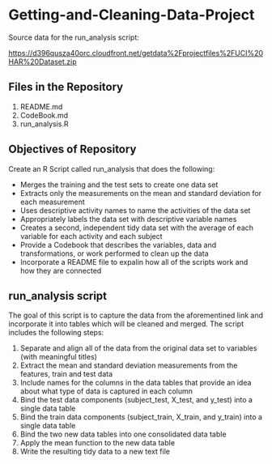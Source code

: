 Getting-and-Cleaning-Data-Project
=================================

Source data for the run_analysis script:

https://d396qusza40orc.cloudfront.net/getdata%2Fprojectfiles%2FUCI%20HAR%20Dataset.zip 

Files in the Repository
-----------------------

1. README.md
2. CodeBook.md
3. run_analysis.R

Objectives of Repository
------------------------

Create an R Script called run_analysis that does the following:
- Merges the training and the test sets to create one data set
- Extracts only the measurements on the mean and standard deviation for each measurement
- Uses descriptive activity names to name the activities of the data set
- Appropriately labels the data set with descriptive variable names
- Creates a second, independent tidy data set with the average of each variable for each 
  activity and each subject
- Provide a Codebook that describes the variables, data and transformations, or work
   performed to clean up the data
- Incorporate a README file to expalin how all of the scripts work and how they are connected

run_analysis script
-------------------

The goal of this script is to capture the data from the aforementined link and incorporate it
into tables which will be cleaned and merged.  The script includes the following steps:

1. Separate and align all of the data from the original data set to variables (with meaningful titles) 
2. Extract the mean and standard deviation measurements from the features, train and test data
3. Include names for the columns in the data tables that provide an idea about what type of data
   is captured in each column
4. Bind the test data components (subject_test, X_test, and y_test) into a single data table
5. Bind the train data components (subject_train, X_train, and y_train) into a single data table
6. Bind the two new data tables into one consolidated data table
7. Apply the mean function to the new data table
8. Write the resulting tidy data to a new text file

